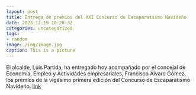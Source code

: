 ```yaml
---
layout: post
title: Entrega de premios del XXI Concurso de Escaparatismo Navideño
date: 2023-12-19 10:28:32
categories: uncategorized
tags:
- random
image: /img/image.jpg
caption: This is a picture
---
```

El alcalde, Luis Partida, ha entregado hoy acompañado por el concejal de Economía, Empleo y Actividades empresariales, Francisco Álvaro Gómez, los premios de la vigésimo primera edición del Concurso de Escaparatismo Navideño.   [link](https://www.ayto-villacanada.es/noticias/entrega-de-premios-del-xxi-concurso-de-escaparatismo-navideno/)
